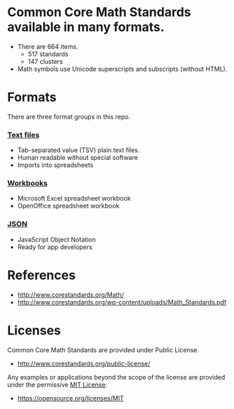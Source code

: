 # Common Core Math Standards available in many formats.

  + There are 664 items.
    + 517 standards
    + 147 clusters
  + Math symbols use Unicode superscripts and subscripts (without HTML).

# Formats

There are three format groups in this repo.

### [Text files](https://github.com/ccssapp/ccssmath/tree/main/textfiles)
  + Tab-separated value (TSV) plain text files.
  + Human readable without special software
  + Imports into spreadsheets

### [Workbooks](https://github.com/ccssapp/ccssmath/tree/main/workbooks)
  + Microsoft Excel spreadsheet workbook
  + OpenOffice spreadsheet workbook

### [JSON](https://github.com/ccssapp/ccssmath/tree/main/json)
  + JavaScript Object Notation
  + Ready for app developers


# References

  + http://www.corestandards.org/Math/
  + http://www.corestandards.org/wp-content/uploads/Math_Standards.pdf


# Licenses

Common Core Math Standards are provided under Public License.
  + http://www.corestandards.org/public-license/

Any examples or applications beyond the scope of the license are provided under the permissive [MIT License](LICENSE):
  + https://opensource.org/licenses/MIT

